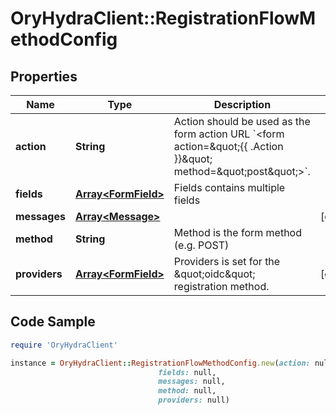 # OryHydraClient::RegistrationFlowMethodConfig

## Properties

Name | Type | Description | Notes
------------ | ------------- | ------------- | -------------
**action** | **String** | Action should be used as the form action URL &#x60;&lt;form action&#x3D;\&quot;{{ .Action }}\&quot; method&#x3D;\&quot;post\&quot;&gt;&#x60;. | 
**fields** | [**Array&lt;FormField&gt;**](FormField.md) | Fields contains multiple fields | 
**messages** | [**Array&lt;Message&gt;**](Message.md) |  | [optional] 
**method** | **String** | Method is the form method (e.g. POST) | 
**providers** | [**Array&lt;FormField&gt;**](FormField.md) | Providers is set for the \&quot;oidc\&quot; registration method. | [optional] 

## Code Sample

```ruby
require 'OryHydraClient'

instance = OryHydraClient::RegistrationFlowMethodConfig.new(action: null,
                                 fields: null,
                                 messages: null,
                                 method: null,
                                 providers: null)
```


